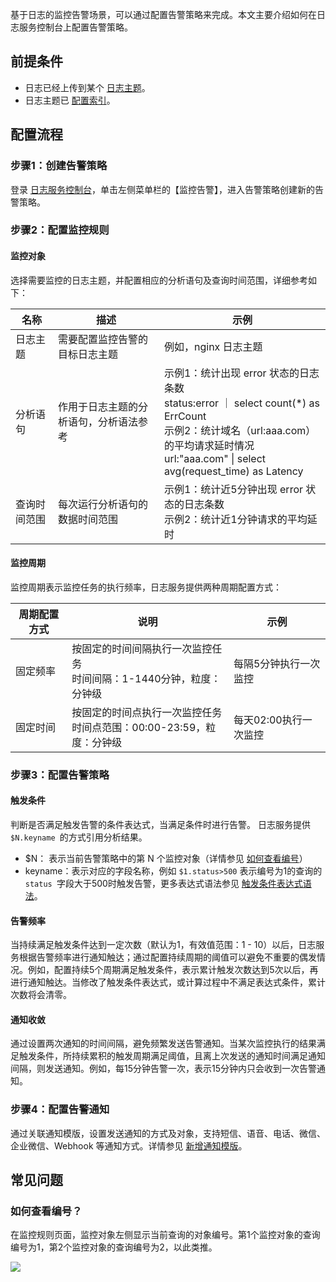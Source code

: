 基于日志的监控告警场景，可以通过配置告警策略来完成。本文主要介绍如何在日志服务控制台上配置告警策略。
## 前提条件
- 日志已经上传到某个 [日志主题](https://console.cloud.tencent.com/cls/logset/desc)。
- 日志主题已 [配置索引](https://cloud.tencent.com/document/product/614/50922)。

## 配置流程

###  步骤1：创建告警策略

登录 [日志服务控制台](https://console.cloud.tencent.com/cls/monitor)，单击左侧菜单栏的【监控告警】，进入告警策略创建新的告警策略。

### 步骤2：配置监控规则

#### 监控对象
选择需要监控的日志主题，并配置相应的分析语句及查询时间范围，详细参考如下：

| 名称         | 描述                                      | 示例                                                         |
| ------------ | ----------------------------------------- | ------------------------------------------------------------ |
| 日志主题     | 需要配置监控告警的目标日志主题            | 例如，nginx 日志主题                                         |
| 分析语句     | 作用于日志主题的分析语句，分析语法参考 | 示例1：统计出现 error 状态的日志条数<br>status:error ｜ select count(*) as ErrCount<br>示例2：统计域名（url:aaa.com）的平均请求延时情况<br>url:"aaa.com" \| select avg(request_time) as Latency |
| 查询时间范围 | 每次运行分析语句的数据时间范围            | 示例1：统计近5分钟出现 error 状态的日志条数<br>示例2：统计近1分钟请求的平均延时 |

#### 监控周期

监控周期表示监控任务的执行频率，日志服务提供两种周期配置方式：

| 周期配置方式 | 说明                                                         | 示例                    |
| ------------ | ------------------------------------------------------------ | ----------------------- |
| 固定频率     | 按固定的时间间隔执行一次监控任务<br>时间间隔：1-1440分钟，粒度：分钟级 | 每隔5分钟执行一次监控   |
| 固定时间     | 按固定的时间点执行一次监控任务<br>时间点范围：00:00-23:59，粒度：分钟级 | 每天02:00执行一次监控 |

### 步骤3：配置告警策略

#### 触发条件

判断是否满足触发告警的条件表达式，当满足条件时进行告警。
日志服务提供 `$N.keyname `的方式引用分析结果。
- $N： 表示当前告警策略中的第  N 个监控对象（详情参见 [如何查看编号](#number)）
- keyname：表示对应的字段名称，例如 `$1.status>500` 表示编号为1的查询的 `status `字段大于500时触发告警，更多表达式语法参见 [触发条件表达式语法](https://cloud.tencent.com/document/product/614/51756)。

#### 告警频率

当持续满足触发条件达到一定次数（默认为1，有效值范围：1 - 10）以后，日志服务根据告警频率进行通知触达；通过配置持续周期的阈值可以避免不重要的偶发情况。例如，配置持续5个周期满足触发条件，表示累计触发次数达到5次以后，再进行通知触达。当修改了触发条件表达式，或计算过程中不满足表达式条件，累计次数将会清零。

#### 通知收敛

通过设置两次通知的时间间隔，避免频繁发送告警通知。当某次监控执行的结果满足触发条件，所持续累积的触发周期满足阈值，且离上次发送的通知时间满足通知间隔，则发送通知。例如，每15分钟告警一次，表示15分钟内只会收到一次告警通知。



### 步骤4：配置告警通知

通过关联通知模版，设置发送通知的方式及对象，支持短信、语音、电话、微信、企业微信、Webhook 等通知方式。详情参见 [新增通知模版](https://cloud.tencent.com/document/product/614/51749)。

## 常见问题

### 如何查看编号？[](id:number)

在监控规则页面，监控对象左侧显示当前查询的对象编号。第1个监控对象的查询编号为1，第2个监控对象的查询编号为2，以此类推。

![](https://main.qcloudimg.com/raw/c8356f8246fb821bd57e619c9827b17c.png)
